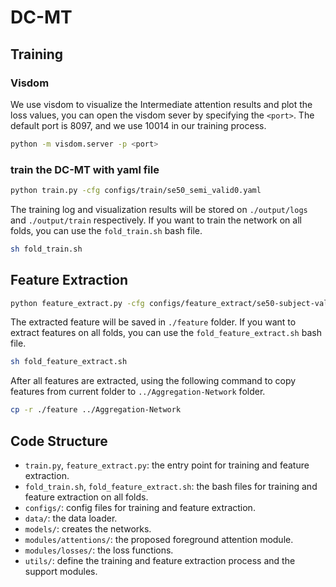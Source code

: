 # DC-MT

## Training
### Visdom
We use visdom to visualize the Intermediate attention results and plot the loss values, you can open the visdom sever by specifying the `<port>`. The default port is 8097, and we use 10014 in our training process.
```bash
python -m visdom.server -p <port>
``` 

### train the DC-MT with yaml file
```bash
python train.py -cfg configs/train/se50_semi_valid0.yaml
```
The training log and visualization results will be stored on `./output/logs` and `./output/train` respectively. If you want to train the network on all folds, you can use the `fold_train.sh` bash file.
```bash
sh fold_train.sh
```

## Feature Extraction
```bash
python feature_extract.py -cfg configs/feature_extract/se50-subject-valid0.yaml
```

The extracted feature will be saved in `./feature` folder. If you want to extract features on all folds, you can use the `fold_feature_extract.sh` bash file.
```bash
sh fold_feature_extract.sh
```

After all features are extracted, using the following command to copy features from current folder to `../Aggregation-Network` folder.
```bash
cp -r ./feature ../Aggregation-Network
```

## Code Structure
- `train.py`, `feature_extract.py`: the entry point for training and feature extraction.
- `fold_train.sh`, `fold_feature_extract.sh`: the bash files for training and feature extraction on all folds.
- `configs/`: config files for training and feature extraction.
- `data/`: the data loader.
- `models/`: creates the networks.
- `modules/attentions/`: the proposed foreground attention module.
- `modules/losses/`: the loss functions.
- `utils/`: define the training and feature extraction process and the support modules.